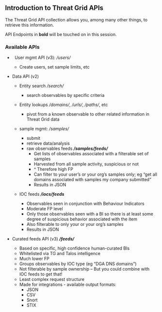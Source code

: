 ## Introduction to Threat Grid APIs
The Threat Grid API collection allows you, among many other things, to retrieve this information.

API Endpoints in **bold** will be touched on in this session.

### Available APIs

-   User mgmt API (v3): */users/*
    -   Create users, set sample limits, etc

-   Data API (v2)
    -   Entity search */search/*
        -   search observables by specific criteria
    -   Entity lookups */domains/*, */urls/*, */paths/*, etc
        -   pivot from a known observable to other related information in Threat Grid data
    -   sample mgmt: */samples/*
        -   submit
        -   retrieve data/analysis
        -   raw observables feeds ***/samples/feeds/***
            -   Get lists of observables associated with a filterable set of samples
            -   Harvested from all sample activity, suspicious or not
            -   \^ Therefore high FP
            -   Can filter to your user’s or your org’s samples only; eg “get all domains associated with samples my company submitted”
            -   Results in JSON

    -   IOC feeds ***/iocs/feeds***
        -   Observables seen in conjunction with Behaviour Indicators
        -   Moderate FP level
        -   Only those observables seen with a BI so there is at least some degree of suspicious behavior associated with the item
        -   Also filterable to only your or your org’s samples
        -   Results in JSON

-   Curated feeds API (v3) ***/feeds/***
    -   Based on specific, high confidence human-curated BIs
    -   Whitelisted via TG and Talos intelligence
    -   Much lower FP
    -   Groups observables by IOC type (eg “DGA DNS domains”)
    -   Not filterable by sample ownership – But you could combine with IOC feeds to get that!
    -   Least complex request structure
    -   Made for integrations - available output formats:
        -   JSON
        -   CSV
        -   Snort
        -   STIX
